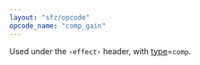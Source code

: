 ```yaml
---
layout: "sfz/opcode"
opcode_name: "comp_gain"
---
```

Used under the `‹effect›` header, with [type]=`comp`.

[type]: type#comp
